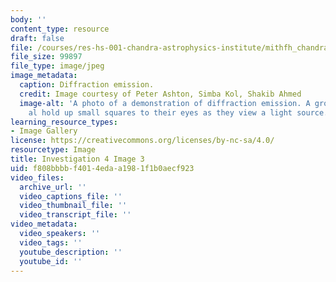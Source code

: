 ```yaml
---
body: ''
content_type: resource
draft: false
file: /courses/res-hs-001-chandra-astrophysics-institute/mithfh_chandra_inv4_df_em.jpg
file_size: 99897
file_type: image/jpeg
image_metadata:
  caption: Diffraction emission.
  credit: Image courtesy of Peter Ashton, Simba Kol, Shakib Ahmed
  image-alt: 'A photo of a demonstration of diffraction emission. A group of people
    al hold up small squares to their eyes as they view a light source. '
learning_resource_types:
- Image Gallery
license: https://creativecommons.org/licenses/by-nc-sa/4.0/
resourcetype: Image
title: Investigation 4 Image 3
uid: f808bbbb-f401-4eda-a198-1f1b0aecf923
video_files:
  archive_url: ''
  video_captions_file: ''
  video_thumbnail_file: ''
  video_transcript_file: ''
video_metadata:
  video_speakers: ''
  video_tags: ''
  youtube_description: ''
  youtube_id: ''
---
```

